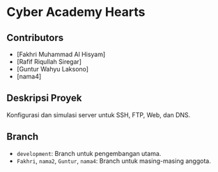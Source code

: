 # Cyber Academy Hearts

## Contributors
- [Fakhri Muhammad Al Hisyam]
- [Rafif Riqullah Siregar]
- [Guntur Wahyu Laksono]
- [nama4]

## Deskripsi Proyek
Konfigurasi dan simulasi server untuk SSH, FTP, Web, dan DNS.

## Branch
- `development`: Branch untuk pengembangan utama.
- `Fakhri`, `nama2`, `Guntur`, `nama4`: Branch untuk masing-masing anggota.
